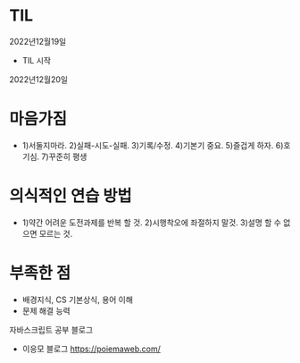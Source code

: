 # TIL
2022년12월19일 
- TIL 시작

2022년12월20일
# 마음가짐 
- 1)서둘지마라.  2)실패-시도-실패.  3)기록/수정.  4)기본기 중요.  5)즐겁게 하자.  6)호기심.  7)꾸준히 평생
# 의식적인 연습 방법
- 1)약간 어려운 도전과제를 반복 할 것. 2)시행착오에 좌절하지 말것. 3)설명 할 수 없으면 모르는 것.
# 부족한 점
- 배경지식, CS 기본상식, 용어 이해
- 문제 해결 능력

자바스크립트 공부 블로그
- 이응모 블로그 https://poiemaweb.com/
